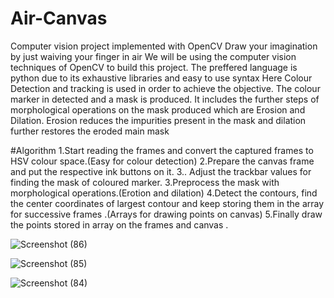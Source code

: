 # Air-Canvas
Computer vision project implemented with OpenCV 
Draw your imagination by just waiving your finger in air 
We will be using the computer vision techniques of OpenCV to build this project.
The preffered language is python due to its exhaustive libraries and easy to use syntax 
Here Colour Detection and tracking is used in order to achieve the objective. 
The colour marker in detected and a mask is produced. 
It includes the further steps of morphological operations on the mask produced which are Erosion and Dilation. 
Erosion reduces the impurities present in the mask and dilation further restores the eroded main mask

#Algorithm
1.Start reading the frames and convert the captured frames to HSV colour space.(Easy for colour detection)
2.Prepare the canvas frame and put the respective ink buttons on it. 3.. Adjust the trackbar values for finding the mask of coloured marker.
3.Preprocess the mask with morphological operations.(Erotion and dilation)
4.Detect the contours, find the center coordinates of largest contour and keep storing them in the array for successive frames .(Arrays for drawing points on canvas)
5.Finally draw the points stored in array on the frames and canvas .


![Screenshot (86)](https://user-images.githubusercontent.com/60617403/181000873-42fcb7c3-0ae3-449c-8687-0b125091a55f.png)




![Screenshot (85)](https://user-images.githubusercontent.com/60617403/181000862-e097dc12-d649-462e-a8ed-bf77e91ef0a8.png)




![Screenshot (84)](https://user-images.githubusercontent.com/60617403/181000849-ecb59170-0819-4c7d-ae98-9409be930bf6.png)
